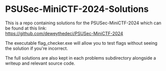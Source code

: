 # PSUSec-MiniCTF-2024-Solutions

This is a repo containing solutions for the PSUSec-MiniCTF-2024 which can be found at this link:  
https://github.com/deweythedeci/PSUSec-MiniCTF-2024

The executable flag_checker.exe will allow you to test flags without seeing the solution if you're incorrect.

The full solutions are also kept in each problems subdirectory alongside a writeup and relevant source code.
